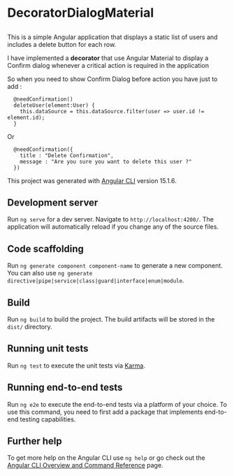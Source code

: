 # DecoratorDialogMaterial


## 

This is a simple Angular application that displays a static list of users and includes a delete button for each row.

I have implemented a **decorator** that use Angular Material to display a Confirm dialog whenever a critical action is required in the application

So when you need to show Confirm Dialog before action you have just to add :

      @needConfirmation()
      deleteUser(element:User) {
        this.dataSource = this.dataSource.filter(user => user.id != element.id);
      }

Or

    
      @needConfirmation({
        title : "Delete Confirmation",
        message : "Are you sure you want to delete this user ?"
      })






This project was generated with [Angular CLI](https://github.com/angular/angular-cli) version 15.1.6.

## Development server

Run `ng serve` for a dev server. Navigate to `http://localhost:4200/`. The application will automatically reload if you change any of the source files.

## Code scaffolding

Run `ng generate component component-name` to generate a new component. You can also use `ng generate directive|pipe|service|class|guard|interface|enum|module`.

## Build

Run `ng build` to build the project. The build artifacts will be stored in the `dist/` directory.

## Running unit tests

Run `ng test` to execute the unit tests via [Karma](https://karma-runner.github.io).

## Running end-to-end tests

Run `ng e2e` to execute the end-to-end tests via a platform of your choice. To use this command, you need to first add a package that implements end-to-end testing capabilities.

## Further help

To get more help on the Angular CLI use `ng help` or go check out the [Angular CLI Overview and Command Reference](https://angular.io/cli) page.
